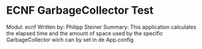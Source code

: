 # ECNF GarbageCollector Test
Modul: ecnf
Written by: Philipp Steiner
Summary:
This application calculates the elapsed time and the amount of space used by
the specific GarbageCollector wich can by set in de App.config
